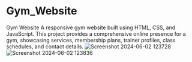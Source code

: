 # Gym_Website
Gym Website A responsive gym website built using HTML, CSS, and JavaScript. This project provides a comprehensive online presence for a gym, showcasing services, membership plans, trainer profiles, class schedules, and contact details.
![Screenshot 2024-06-02 123728](https://github.com/rituzgupta/Gym_Website/assets/98759606/821b7680-70b8-455e-9635-9e2ec3b87717)
![Screenshot 2024-06-02 123836](https://github.com/rituzgupta/Gym_Website/assets/98759606/8b48f48b-700a-4908-ab71-0ff33f09666d)


